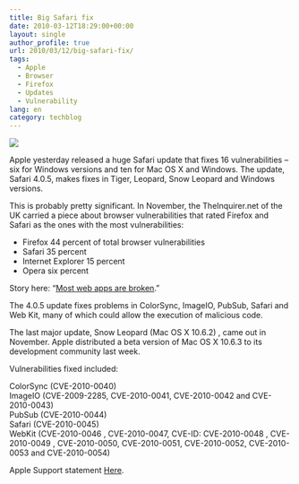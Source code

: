 ```yaml
---
title: Big Safari fix
date: 2010-03-12T18:29:00+00:00
layout: single
author_profile: true
url: 2010/03/12/big-safari-fix/
tags:
  - Apple
  - Browser
  - Firefox
  - Updates
  - Vulnerability
lang: en
category: techblog
---
```

<div>
</div>

<div>
  <a href="http://4.bp.blogspot.com/_vaUVXcmC3OI/S5qA7yBZAZI/AAAAAAAABQ8/Z7FB10YpscQ/s1600-h/safari512px.jpg" imageanchor="1"><img border="0" src="http://4.bp.blogspot.com/_vaUVXcmC3OI/S5qA7yBZAZI/AAAAAAAABQ8/Z7FB10YpscQ/s640/safari512px.jpg" /></a>
</div>

Apple yesterday released a huge Safari update that fixes 16 vulnerabilities – six for Windows versions and ten for Mac OS X and Windows. The update, Safari 4.0.5, makes fixes in Tiger, Leopard, Snow Leopard and Windows versions.

This is probably pretty significant. In November, the TheInquirer.net of the UK carried a piece about browser vulnerabilities that rated Firefox and Safari as the ones with the most vulnerabilities:

  * Firefox 44 percent of total browser vulnerabilities
  * Safari 35 percent
  * Internet Explorer 15 percent
  * Opera six percent

Story here: “[Most web apps are broken](http://www.theinquirer.net/inquirer/news/1561632/most-web-apps-broken).”

The 4.0.5 update fixes problems in ColorSync, ImageIO, PubSub, Safari and Web Kit, many of which could allow the execution of malicious code.

The last major update, Snow Leopard (Mac OS X 10.6.2) , came out in November. Apple distributed a beta version of Mac OS X 10.6.3 to its development community last week.

Vulnerabilities fixed included:

ColorSync (CVE-2010-0040)  
ImageIO (CVE-2009-2285, CVE-2010-0041, CVE-2010-0042 and CVE-2010-0043)  
PubSub (CVE-2010-0044)  
Safari (CVE-2010-0045)  
WebKit (CVE-2010-0046 , CVE-2010-0047, CVE-ID: CVE-2010-0048 , CVE-2010-0049 , CVE-2010-0050, CVE-2010-0051, CVE-2010-0052, CVE-2010-0053 and CVE-2010-0054)

Apple Support statement [Here](http://support.apple.com/kb/HT4070).